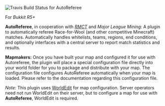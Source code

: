 ![Travis Build Status for AutoReferee](https://secure.travis-ci.org/rmct/AutoReferee.png?branch=master)

For _Bukkit R5+_

**AutoReferee**, in cooperation with [_RMCT_](http://www.reddit.com/r/mctourney) and _Major League Mining_: A plugin to automatically referee Race-for-Wool (and other competitive Minecraft) matches. Automatically handles whitelists, teams, regions, end conditions, and optionally interfaces with a central server to report match statistics and results.

**Mapmakers:** Once you have built your map and configured it for use with Autoreferee, the plugin will place a special configuration file directly into your world folder for you to package and distribute with your map. The configuration file configures AutoReferee automatically when your map is loaded. Please refer to the documentation regarding this configuration file.

_Note:_ This plugin uses [WorldEdit](http://wiki.sk89q.com/wiki/WorldEdit) for map configuration. Server operators need not run WorldEdit on their server, but to configure a map for use with **AutoReferee**, WorldEdit is required.
